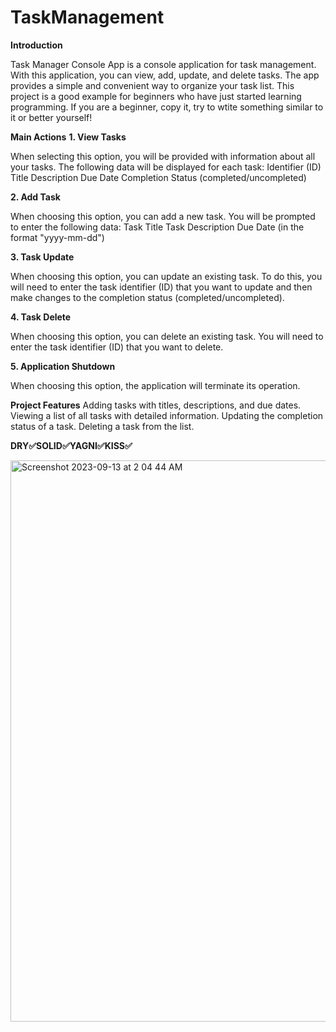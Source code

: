  # TaskManagement

**Introduction**

Task Manager Console App is a console application for task management. With this application, you can view, add, update, and delete tasks. The app provides a simple and convenient way to organize your task list. This project is a good example for beginners who have just started learning programming. If you are a beginner, copy it, try to wtite something similar to it or better yourself!

**Main Actions**
**1. View Tasks**

When selecting this option, you will be provided with information about all your tasks. The following data will be displayed for each task:
Identifier (ID)
Title
Description
Due Date
Completion Status (completed/uncompleted)

**2. Add Task**

When choosing this option, you can add a new task. You will be prompted to enter the following data:
Task Title
Task Description
Due Date (in the format "yyyy-mm-dd")

**3. Task Update**

When choosing this option, you can update an existing task. To do this, you will need to enter the task identifier (ID) that you want to update and then make changes to the completion status (completed/uncompleted).

**4. Task Delete**

When choosing this option, you can delete an existing task. You will need to enter the task identifier (ID) that you want to delete.

**5. Application Shutdown**

When choosing this option, the application will terminate its operation.

**Project Features**
Adding tasks with titles, descriptions, and due dates.
Viewing a list of all tasks with detailed information.
Updating the completion status of a task.
Deleting a task from the list.

**DRY✅SOLID✅YAGNI✅KISS✅**

<img width="898" alt="Screenshot 2023-09-13 at 2 04 44 AM" src="https://github.com/ZafarUrakov/TaskManagement/assets/138094771/1cab9314-fb34-4c84-a45d-8fd27d265531">


